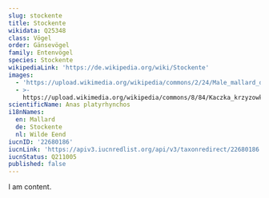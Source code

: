 ```yaml
---
slug: stockente
title: Stockente
wikidata: Q25348
class: Vögel
order: Gänsevögel
family: Entenvögel
species: Stockente
wikipediaLink: 'https://de.wikipedia.org/wiki/Stockente'
images:
  - 'https://upload.wikimedia.org/wikipedia/commons/2/24/Male_mallard_duck_2.jpg'
  - >-
    https://upload.wikimedia.org/wikipedia/commons/8/84/Kaczka_krzyzowka_samica.jpg
scientificName: Anas platyrhynchos
i18nNames:
  en: Mallard
  de: Stockente
  nl: Wilde Eend
iucnID: '22680186'
iucnLink: 'https://apiv3.iucnredlist.org/api/v3/taxonredirect/22680186'
iucnStatus: Q211005
published: false
---
```


I am content.

